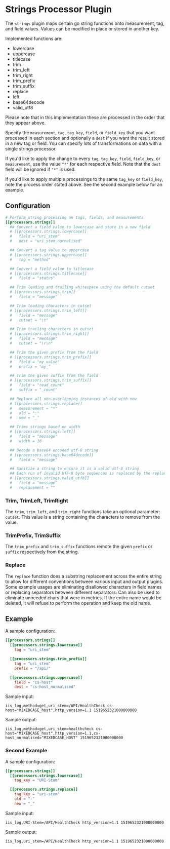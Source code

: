 # Strings Processor Plugin

The `strings` plugin maps certain go string functions onto measurement, tag, and field values.  Values can be modified in place or stored in another key.

Implemented functions are:

- lowercase
- uppercase
- titlecase
- trim
- trim_left
- trim_right
- trim_prefix
- trim_suffix
- replace
- left
- base64decode
- valid_utf8

Please note that in this implementation these are processed in the order that they appear above.

Specify the `measurement`, `tag`, `tag_key`, `field`, or `field_key` that you want processed in each section and optionally a `dest` if you want the result stored in a new tag or field. You can specify lots of transformations on data with a single strings processor.

If you'd like to apply the change to every `tag`, `tag_key`, `field`, `field_key`, or `measurement`, use the value `"*"` for each respective field. Note that the `dest` field will be ignored if `"*"` is used.

If you'd like to apply multiple processings to the same `tag_key` or `field_key`, note the process order stated above. See the second example below for an example.

## Configuration

```toml
# Perform string processing on tags, fields, and measurements
[[processors.strings]]
  ## Convert a field value to lowercase and store in a new field
  # [[processors.strings.lowercase]]
  #   field = "uri_stem"
  #   dest = "uri_stem_normalised"

  ## Convert a tag value to uppercase
  # [[processors.strings.uppercase]]
  #   tag = "method"

  ## Convert a field value to titlecase
  # [[processors.strings.titlecase]]
  #   field = "status"

  ## Trim leading and trailing whitespace using the default cutset
  # [[processors.strings.trim]]
  #   field = "message"

  ## Trim leading characters in cutset
  # [[processors.strings.trim_left]]
  #   field = "message"
  #   cutset = "\t"

  ## Trim trailing characters in cutset
  # [[processors.strings.trim_right]]
  #   field = "message"
  #   cutset = "\r\n"

  ## Trim the given prefix from the field
  # [[processors.strings.trim_prefix]]
  #   field = "my_value"
  #   prefix = "my_"

  ## Trim the given suffix from the field
  # [[processors.strings.trim_suffix]]
  #   field = "read_count"
  #   suffix = "_count"

  ## Replace all non-overlapping instances of old with new
  # [[processors.strings.replace]]
  #   measurement = "*"
  #   old = ":"
  #   new = "_"

  ## Trims strings based on width
  # [[processors.strings.left]]
  #   field = "message"
  #   width = 10

  ## Decode a base64 encoded utf-8 string
  # [[processors.strings.base64decode]]
  #   field = "message"

  ## Sanitize a string to ensure it is a valid utf-8 string
  ## Each run of invalid UTF-8 byte sequences is replaced by the replacement string, which may be empty
  # [[processors.strings.valid_utf8]]
  #   field = "message"
  #   replacement = ""
```

### Trim, TrimLeft, TrimRight

The `trim`, `trim_left`, and `trim_right` functions take an optional parameter: `cutset`.  This value is a string containing the characters to remove from the value.

### TrimPrefix, TrimSuffix

The `trim_prefix` and `trim_suffix` functions remote the given `prefix` or `suffix`
respectively from the string.

### Replace

The `replace` function does a substring replacement across the entire
string to allow for different conventions between various input and output
plugins. Some example usages are eliminating disallowed characters in
field names or replacing separators between different separators.
Can also be used to eliminate unneeded chars that were in metrics.
If the entire name would be deleted, it will refuse to perform
the operation and keep the old name.

## Example

A sample configuration:

```toml
[[processors.strings]]
  [[processors.strings.lowercase]]
    tag = "uri_stem"

  [[processors.strings.trim_prefix]]
    tag = "uri_stem"
    prefix = "/api/"

  [[processors.strings.uppercase]]
    field = "cs-host"
    dest = "cs-host_normalised"
```

Sample input:

```text
iis_log,method=get,uri_stem=/API/HealthCheck cs-host="MIXEDCASE_host",http_version=1.1 1519652321000000000
```

Sample output:

```text
iis_log,method=get,uri_stem=healthcheck cs-host="MIXEDCASE_host",http_version=1.1,cs-host_normalised="MIXEDCASE_HOST" 1519652321000000000
```

### Second Example

A sample configuration:

```toml
[[processors.strings]]
  [[processors.strings.lowercase]]
    tag_key = "URI-Stem"

  [[processors.strings.replace]]
    tag_key = "uri-stem"
    old = "-"
    new = "_"
```

Sample input:

```text
iis_log,URI-Stem=/API/HealthCheck http_version=1.1 1519652321000000000
```

Sample output:

```text
iis_log,uri_stem=/API/HealthCheck http_version=1.1 1519652321000000000
```
